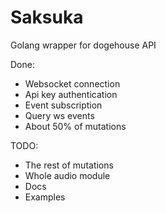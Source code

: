 # Saksuka
Golang wrapper for dogehouse API

Done:
- Websocket connection
- Api key authentication
- Event subscription
- Query ws events
- About 50% of mutations

TODO:
- The rest of mutations
- Whole audio module
- Docs
- Examples
